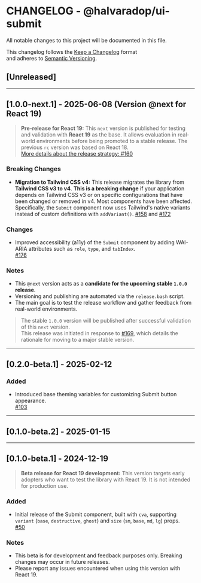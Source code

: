 # CHANGELOG - @halvaradop/ui-submit

All notable changes to this project will be documented in this file.

This changelog follows the [Keep a Changelog](https://keepachangelog.com/en/1.1.0/) format  
and adheres to [Semantic Versioning](https://semver.org/spec/v2.0.0.html).

## [Unreleased]

---

## [1.0.0-next.1] - 2025-06-08 (Version @next for React 19)

> **Pre-release for React 19:** This `next` version is published for testing and validation with **React 19** as the base. It allows evaluation in real-world environments before being promoted to a stable release. The previous `rc` version was based on React 18.  
> [More details about the release strategy: #160](https://github.com/halvaradop/ui/pull/160)

### Breaking Changes

- **Migration to Tailwind CSS v4:** This release migrates the library from **Tailwind CSS v3 to v4**. **This is a breaking change** if your application depends on Tailwind CSS v3 or on specific configurations that have been changed or removed in v4. Most components have been affected. Specifically, the `Submit` component now uses Tailwind's native variants instead of custom definitions with `addVariant()`. [#158](https://github.com/halvaradop/ui/pull/158) and [#172](https://github.com/halvaradop/ui/pull/172)

### Changes

- Improved accessibility (a11y) of the `Submit` component by adding WAI-ARIA attributes such as `role`, `type`, and `tabIndex`.  
  [#176](https://github.com/halvaradop/ui/pull/176)

### Notes

- This `@next` version acts as a **candidate for the upcoming stable `1.0.0` release**.
- Versioning and publishing are automated via the `release.bash` script.
- The main goal is to test the release workflow and gather feedback from real-world environments.

> The stable `1.0.0` version will be published after successful validation of this `next` version.  
> This release was initiated in response to [#169](https://github.com/halvaradop/ui/issues/169), which details the rationale for moving to a major stable version.

---

## [0.2.0-beta.1] - 2025-02-12

### Added

- Introduced base theming variables for customizing Submit button appearance.  
  [#103](https://github.com/halvaradop/ui/pull/103)

---

## [0.1.0-beta.2] - 2025-01-15

---

## [0.1.0-beta.1] - 2024-12-19

> **Beta release for React 19 development:** This version targets early adopters who want to test the library with React 19. It is not intended for production use.

### Added

- Initial release of the Submit component, built with `cva`, supporting `variant` (`base`, `destructive`, `ghost`) and `size` (`sm`, `base`, `md`, `lg`) props.  
  [#50](https://github.com/halvaradop/ui/pull/50)

### Notes

- This beta is for development and feedback purposes only. Breaking changes may occur in future releases.
- Please report any issues encountered when using this version with React 19.
